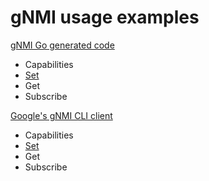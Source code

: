 # gNMI usage examples

[gNMI Go generated code](https://github.com/openconfig/gnmi/blob/master/proto/gnmi/gnmi.pb.go)
- Capabilities
- [Set](go-set.md)
- Get
- Subscribe

[Google's gNMI CLI client](https://github.com/openconfig/gnmi/tree/master/cmd/gnmi_cli)
- Capabilities
- [Set](cli-set.md)
- Get
- Subscribe

